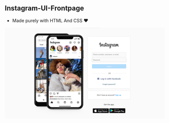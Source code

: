 ## Instagram-UI-Frontpage

- Made purely with HTML And CSS ♥️


![alt text](https://github.com/PraveenKrGit/Instagram-UI-Frontpage/blob/6993bb7aa66cfb24e1d58a3960155df05b8d4041/images/screenshot.png)
